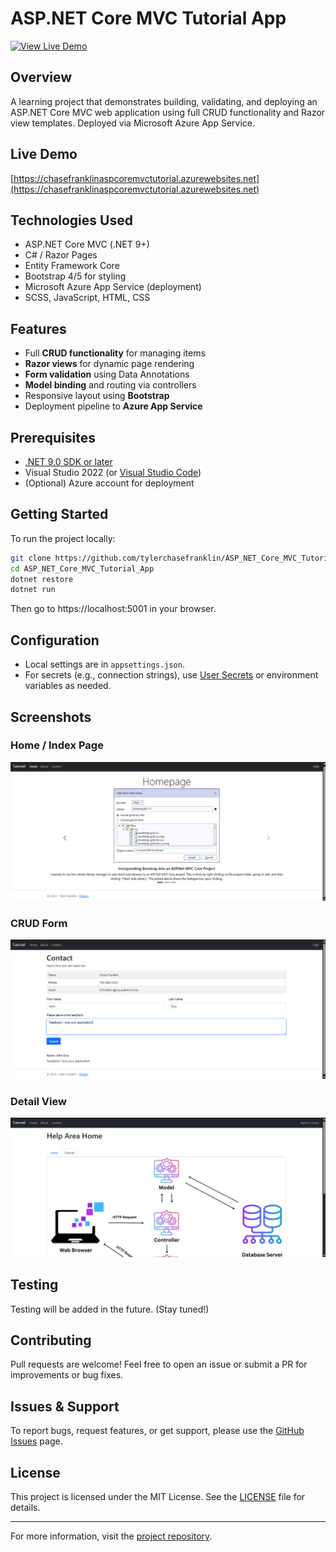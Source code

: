 # ASP.NET Core MVC Tutorial App

[![View Live Demo](https://img.shields.io/badge/LIVE%20DEMO-blue?style=for-the-badge&logo=windows)](https://chasefranklinaspcoremvctutorial.azurewebsites.net/)

## Overview
A learning project that demonstrates building, validating, and deploying an ASP.NET Core MVC web application using full CRUD functionality and Razor view templates. Deployed via Microsoft Azure App Service.

## Live Demo
[https://chasefranklinaspcoremvctutorial.azurewebsites.net](https://chasefranklinaspcoremvctutorial.azurewebsites.net)

## Technologies Used
- ASP.NET Core MVC (.NET 9+)
- C# / Razor Pages
- Entity Framework Core
- Bootstrap 4/5 for styling
- Microsoft Azure App Service (deployment)
- SCSS, JavaScript, HTML, CSS

## Features
- Full **CRUD functionality** for managing items
- **Razor views** for dynamic page rendering
- **Form validation** using Data Annotations
- **Model binding** and routing via controllers
- Responsive layout using **Bootstrap**
- Deployment pipeline to **Azure App Service**

## Prerequisites

- [.NET 9.0 SDK or later](https://dotnet.microsoft.com/download)
- Visual Studio 2022 (or [Visual Studio Code](https://code.visualstudio.com/))
- (Optional) Azure account for deployment

## Getting Started

To run the project locally:

```bash
git clone https://github.com/tylerchasefranklin/ASP_NET_Core_MVC_Tutorial_App.git
cd ASP_NET_Core_MVC_Tutorial_App
dotnet restore
dotnet run
```

Then go to https://localhost:5001 in your browser.

## Configuration

- Local settings are in `appsettings.json`.
- For secrets (e.g., connection strings), use [User Secrets](https://learn.microsoft.com/en-us/aspnet/core/security/app-secrets) or environment variables as needed.

## Screenshots

### Home / Index Page
![Home Page](images/screenshot-home.png)

### CRUD Form
![CRUD Form](images/screenshot-form.png)

### Detail View
![Form Confirmation](images/screenshot-form_confirmation.png)

## Testing

Testing will be added in the future. (Stay tuned!)

## Contributing

Pull requests are welcome! Feel free to open an issue or submit a PR for improvements or bug fixes.

## Issues & Support

To report bugs, request features, or get support, please use the [GitHub Issues](https://github.com/tylerchasefranklin/ASP_NET_Core_MVC_Tutorial_App/issues) page.

## License

This project is licensed under the MIT License. See the [LICENSE](LICENSE) file for details.

---

For more information, visit the [project repository](https://github.com/tylerchasefranklin/ASP_NET_Core_MVC_Tutorial_App).